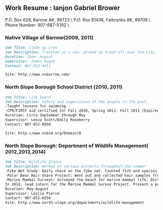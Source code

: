 ## Work Resume : Ianjon Gabriel Brower

P.O. Box 628, Barrow AK, 99723 \\
P.O. Box 81436, Faibranks AK, 99709 \\
Phone Number: 907-687-5192 \\


### Native Village of Barrow(2009, 2011)



```markdown
Job Title: Clean up crew
Job Description: Traveled in a van, picked up trash all over the city
Duration: June- August
Supervisor: James Kagak
Contact: 907-852-4411

Site: http://www.nvbarrow.com/ 
```

### North Slope Borough School District (2010, 2011)
```markdown
Job Title: Life Guard 
Job Description: Safety and supervision of the people in the pool.
-Taught lessons for swimming
-CPR/FIRST aid certified for Fall 2010, Spring 2011- Fall 2011 (Expired)
Duration: Circa September through May
Supervisor: Leeza Scott/Emily Roseberry
Contact: 907-852-8950

Site: http://www.nsbsd.org/Domain/8
```

### North Slope Borough: Department of Wildlife Management( 2012,2013,2014)
```markdown
Job Title: Wildlife Intern
Job Description: Worked on various projects throughout the summer
-Fyke Net Study: Daily check on the fyke net. Counted fish and species. Taken samples back to the lab.
-Polar Bear Hair Snare Project: Went out and collected hair samples from the polar bear fence setup at Point Barrow.
-Marine Mammal Surveys: Surveyed the beach for marine mammal life. Distances from Narl to Plover Point and Narl to Skull Cliffs. Method of transportation was via ATV. 
In 2014, lead intern for the Marine Mammal Survey Project. Present a poster about it at the Alaska Marine Mammal Science Symposium.
Duration: May-August
Supervisor: Leslie Pierce
Contact: 907-852-0350
Site: http://www.north-slope.org/departments/wildlife-management
```
